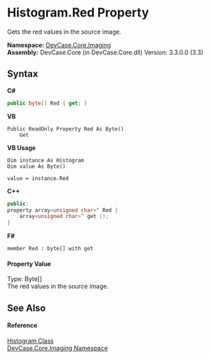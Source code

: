 # Histogram.Red Property 
 

Gets the red values in the source image.

**Namespace:**&nbsp;<a href="N_DevCase_Core_Imaging">DevCase.Core.Imaging</a><br />**Assembly:**&nbsp;DevCase.Core (in DevCase.Core.dll) Version: 3.3.0.0 (3.3)

## Syntax

**C#**<br />
``` C#
public byte[] Red { get; }
```

**VB**<br />
``` VB
Public ReadOnly Property Red As Byte()
	Get
```

**VB Usage**<br />
``` VB Usage
Dim instance As Histogram
Dim value As Byte()

value = instance.Red

```

**C++**<br />
``` C++
public:
property array<unsigned char>^ Red {
	array<unsigned char>^ get ();
}
```

**F#**<br />
``` F#
member Red : byte[] with get

```


#### Property Value
Type: Byte[]<br />The red values in the source image.

## See Also


#### Reference
<a href="T_DevCase_Core_Imaging_Histogram">Histogram Class</a><br /><a href="N_DevCase_Core_Imaging">DevCase.Core.Imaging Namespace</a><br />